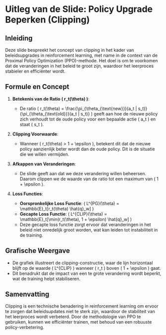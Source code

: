 # Uitleg van de Slide: Policy Upgrade Beperken (Clipping)

## Inleiding
Deze slide bespreekt het concept van clipping in het kader van beleidsupgrades in reinforcement learning, met name in de context van de Proximal Policy Optimization (PPO)-methode. Het doel is om te voorkomen dat de veranderingen in het beleid te groot zijn, waardoor het leerproces stabieler en efficiënter wordt.

## Formule en Concept
1. **Betekenis van de Ratio \( r_t(\theta) \)**:
   - De ratio \( r_t(\theta) = \frac{\pi_{\theta_{\text{new}}}(a_t | s_t)}{\pi_{\theta_{\text{old}}}(a_t | s_t)} \) geeft aan hoe de nieuwe policy zich verhoudt tot de oude policy voor een bepaalde actie \( a_t \) en staat \( s_t \).

2. **Clipping Voorwaarde**:
   - Wanneer \( r_t(\theta) > 1 + \epsilon \), betekent dit dat de nieuwe policy aanzienlijk beter wordt dan de oude policy. Dit is de situatie die we willen vermijden.

3. **Afkappen van Veranderingen**:
   - De slide geeft aan dat we deze verandering willen beheersen. Daarom clippen we de waarde van de ratio tot een maximum van \( 1 + \epsilon \). 

4. **Loss Functies**:
   - **Oorspronkelijke Loss Functie**: \( L^{PG}(\theta) = \mathbb{E}_t[r_t(\theta) \hat{q}_w] \)
   - **Gecapte Loss Functie**: \( L^{CLIP}(\theta) = \mathbb{E}_t[\min(r_t(\theta), 1 + \epsilon) \hat{q}_w] \)
   - Deze gecapte loss functie zorgt ervoor dat veranderingen in het beleid niet onredelijk groot worden, wat kan leiden tot instabiliteit in de training.

## Grafische Weergave
- De grafiek illustreert de clipping-constructie, waar de lijn horizontaal blijft op de waarde \( L^{CLIP} \) wanneer \( r_t \) boven \( 1 + \epsilon \) gaat.
- Dit benadrukt dat de impact van een te grote verandering wordt beperkt, wat de training helpt stabiliseren.

## Samenvatting
Clipping is een technische benadering in reinforcement learning om ervoor te zorgen dat beleidsupdates niet te sterk zijn, waardoor de stabiliteit van het leerproces wordt verbeterd. Door de methodologie van PPO te gebruiken, kunnen we efficiënter trainen, met behoud van een robuuste policy-verbetering.
